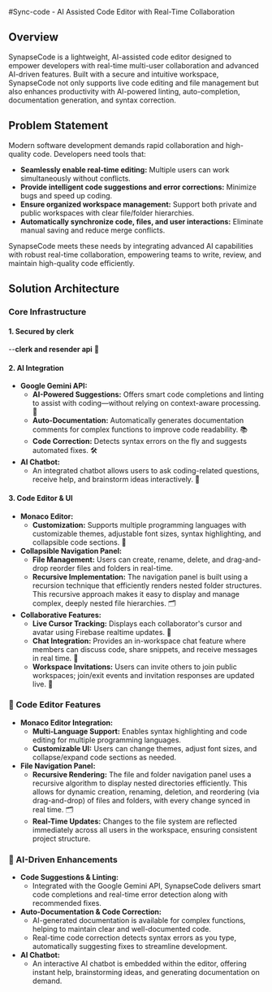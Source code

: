 #Sync-code - AI Assisted Code Editor with Real-Time Collaboration

## Overview

SynapseCode is a lightweight, AI-assisted code editor designed to empower developers with real-time multi-user collaboration and advanced AI-driven features. Built with a secure and intuitive workspace, SynapseCode not only supports live code editing and file management but also enhances productivity with AI-powered linting, auto-completion, documentation generation, and syntax correction.

## Problem Statement

Modern software development demands rapid collaboration and high-quality code. Developers need tools that:
- **Seamlessly enable real-time editing:** Multiple users can work simultaneously without conflicts.
- **Provide intelligent code suggestions and error corrections:** Minimize bugs and speed up coding.
- **Ensure organized workspace management:** Support both private and public workspaces with clear file/folder hierarchies.
- **Automatically synchronize code, files, and user interactions:** Eliminate manual saving and reduce merge conflicts.

SynapseCode meets these needs by integrating advanced AI capabilities with robust real-time collaboration, empowering teams to write, review, and maintain high-quality code efficiently.

## Solution Architecture

### Core Infrastructure

#### 1. Secured by clerk
--**clerk and resender api**
🔄

#### 2. AI Integration
- **Google Gemini API:**  
  - **AI-Powered Suggestions:** Offers smart code completions and linting to assist with coding—without relying on context-aware processing. 🤖  
  - **Auto-Documentation:** Automatically generates documentation comments for complex functions to improve code readability. 📚  
  - **Code Correction:** Detects syntax errors on the fly and suggests automated fixes. 🛠️
- **AI Chatbot:**  
  - An integrated chatbot allows users to ask coding-related questions, receive help, and brainstorm ideas interactively. 💬

#### 3. Code Editor & UI
- **Monaco Editor:**  
  - **Customization:** Supports multiple programming languages with customizable themes, adjustable font sizes, syntax highlighting, and collapsible code sections. 🎨  
- **Collapsible Navigation Panel:**  
  - **File Management:** Users can create, rename, delete, and drag-and-drop reorder files and folders in real-time.  
  - **Recursive Implementation:** The navigation panel is built using a recursion technique that efficiently renders nested folder structures. This recursive approach makes it easy to display and manage complex, deeply nested file hierarchies. 🗂️
- **Collaborative Features:**  
  - **Live Cursor Tracking:** Displays each collaborator's cursor and avatar using Firebase realtime updates. 👥  
  - **Chat Integration:** Provides an in-workspace chat feature where members can discuss code, share snippets, and receive messages in real time. 💬  
  - **Workspace Invitations:** Users can invite others to join public workspaces; join/exit events and invitation responses are updated live. 🔔


### 📝 Code Editor Features
- **Monaco Editor Integration:**  
  - **Multi-Language Support:** Enables syntax highlighting and code editing for multiple programming languages.  
  - **Customizable UI:** Users can change themes, adjust font sizes, and collapse/expand code sections as needed.
- **File Navigation Panel:**  
  - **Recursive Rendering:** The file and folder navigation panel uses a recursive algorithm to display nested directories efficiently. This allows for dynamic creation, renaming, deletion, and reordering (via drag-and-drop) of files and folders, with every change synced in real time. 🗂️  
  - **Real-Time Updates:** Changes to the file system are reflected immediately across all users in the workspace, ensuring consistent project structure.

### 🤖 AI-Driven Enhancements
- **Code Suggestions & Linting:**  
  - Integrated with the Google Gemini API, SynapseCode delivers smart code completions and real-time error detection along with recommended fixes.  
- **Auto-Documentation & Code Correction:**  
  - AI-generated documentation is available for complex functions, helping to maintain clear and well-documented code.  
  - Real-time code correction detects syntax errors as you type, automatically suggesting fixes to streamline development.  
- **AI Chatbot:**  
  - An interactive AI chatbot is embedded within the editor, offering instant help, brainstorming ideas, and generating documentation on demand.

